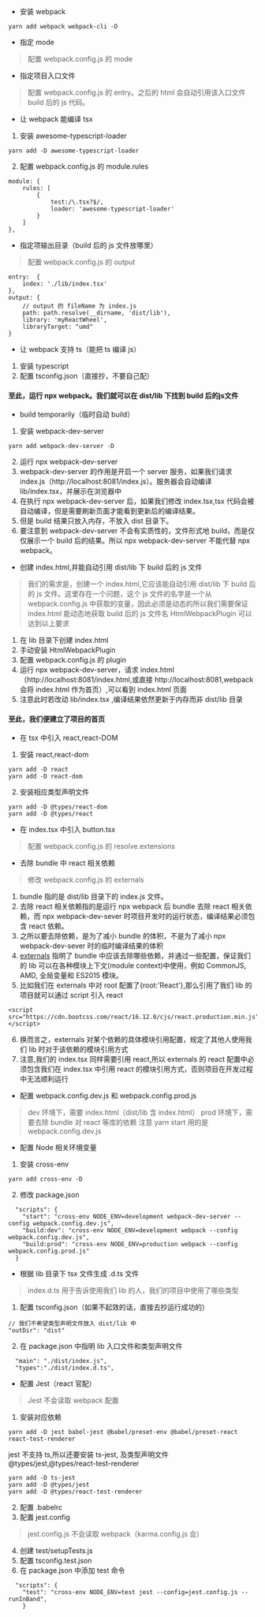 * 安装 webpack
```
yarn add webpack webpack-cli -D
``` 
* 指定 mode
> 配置 webpack.config.js 的 mode

* 指定项目入口文件
> 配置 webpack.config.js 的 entry。之后的 html 会自动引用该入口文件 build 后的 js 代码。

* 让 webpack 能编译 tsx
1. 安装 awesome-typescript-loader
```
yarn add -D awesome-typescript-loader
```
2. 配置 webpack.config.js 的 module.rules
```
module: {
    rules: [
        {
            test:/\.tsx?$/,
            loader: 'awesome-typescript-loader'
        }
    ]
},
```

* 指定项输出目录（build 后的 js 文件放哪里）
> 配置 webpack.config.js 的 output
```
entry:  {
    index: './lib/index.tsx'
},
output: {
    // output 的 fileName 为 index.js
    path: path.resolve(__dirname, 'dist/lib'),
    library: 'myReactWheel',
    libraryTarget: "umd"
}
```

* 让 webpack 支持 ts（能把 ts 编译 js）
1. 安装 typescript
2. 配置 tsconfig.json（直接抄，不要自己配）

#### 至此，运行 npx webpack。我们就可以在 dist/lib 下找到 build 后的js文件

* build temporarily（临时自动 build）
1. 安装 webpack-dev-server
```
yarn add webpack-dev-server -D 
```
2. 运行 npx webpack-dev-server
3. webpack-dev-server 的作用是开启一个 server 服务，如果我们请求 index.js（http://localhost:8081/index.js）。服务器会自动编译 lib/index.tsx，并展示在浏览器中
4. 在执行 npx webpack-dev-server 后，如果我们修改 index.tsx,tsx 代码会被自动编译，但是需要刷新页面才能看到更新后的编译结果。
5. 但是 build 结果只放入内存，不放入 dist 目录下。
6. 要注意到 webpack-dev-server 不会有实质性的，文件形式地 build，而是仅仅展示一个 build 后的结果。所以 npx webpack-dev-server 不能代替 npx webpack。

* 创建 index.html,并能自动引用 dist/lib 下 build 后的 js 文件
> 我们的需求是，创建一个 index.html,它应该能自动引用 dist/lib 下 build 后的 js 文件。这里存在一个问题，这个 js 文件的名字是一个从 webpack.config.js 中获取的变量，因此必须是动态的所以我们需要保证 index.html 能动态地获取 build 后的 js 文件名
> HtmlWebpackPlugin 可以达到以上要求
1. 在 lib 目录下创建 index.html
2. 手动安装 HtmlWebpackPlugin
3. 配置 webpack.config.js 的 plugin
4. 运行 npx webpack-dev-server，请求 index.html（http://localhost:8081/index.html,或直接 http://localhost:8081,webpack 会将 index.html 作为首页）,可以看到 index.html 页面
5. 注意此时若改动 lib/index.tsx ,编译结果依然更新于内存而非 dist/lib 目录

#### 至此，我们便建立了项目的首页

* 在 tsx 中引入 react,react-DOM
1. 安装 react,react-dom
```
yarn add -D react
yarn add -D react-dom
```
2. 安装相应类型声明文件
```
yarn add -D @types/react-dom
yarn add -D @types/react
```

* 在 index.tsx 中引入 button.tsx
> 配置 webpack.config.js 的 resolve.extensions

* 去除 bundle 中 react 相关依赖
> 修改 webpack.config.js 的 externals
1. bundle 指的是 dist/lib 目录下的 index.js 文件。
2. 去除 react 相关依赖指的是运行 npx webpack 后 bundle 去除 react 相关依赖，而 npx webpack-dev-sever 时项目开发时的运行状态，编译结果必须包含 react 依赖。
3. 之所以要去除依赖，是为了减小 bundle 的体积，不是为了减小 npx webpack-dev-sever 时的临时编译结果的体积
4. [externals](https://webpack.docschina.org/configuration/externals/) 指明了 bundle 中应该去除哪些依赖，并通过一些配置，保证我们的 lib 可以在各种模块上下文(module context)中使用，例如 CommonJS, AMD, 全局变量和 ES2015 模块。 
5. 比如我们在 externals 中对 root 配置了{root:'React'},那么引用了我们 lib 的项目就可以通过 script 引入 react
```
<script src="https://cdn.bootcss.com/react/16.12.0/cjs/react.production.min.js"></script>
```
6. 换而言之，externals 对某个依赖的具体模块引用配置，规定了其他人使用我们 lib 时对于该依赖的模块引用方式
7. 注意,我们的 index.tsx 同样需要引用 react,所以 externals 的 react 配置中必须包含我们在 index.tsx 中引用 react 的模块引用方式，否则项目在开发过程中无法顺利运行

* 配置 webpack.config.dev.js 和 webpack.config.prod.js
> dev 环境下，需要 index.html（dist/lib 含 index.html）
> prod 环境下，需要去除 bundle 对 react 等库的依赖
注意 yarn start 用的是 webpack.config.dev.js

* 配置 Node 相关环境变量
1. 安装 cross-env
```
yarn add cross-env -D
```
2. 修改 package.json
```
  "scripts": {
    "start": "cross-env NODE_ENV=development webpack-dev-server --config webpack.config.dev.js",
    "build:dev": "cross-env NODE_ENV=development webpack --config webpack.config.dev.js",
    "build:prod": "cross-env NODE_ENV=production webpack --config webpack.config.prod.js"
  }
```

* 根据 lib 目录下 tsx 文件生成 .d.ts 文件
> index.d.ts 用于告诉使用我们 lib 的人，我们的项目中使用了哪些类型
1. 配置 tsconfig.json（如果不起效的话，直接去抄运行成功的）
```
// 我们不希望类型声明文件放入 dist/lib 中 
"outDir": "dist"
```
2. 在 package.json 中指明 lib 入口文件和类型声明文件
```
  "main": "./dist/index.js",
  "types":"./dist/index.d.ts", 
```

* 配置 Jest（react 官配）
> Jest 不会读取 webpack 配置
1. 安装对应依赖
```
yarn add -D jest babel-jest @babel/preset-env @babel/preset-react react-test-renderer
```
jest 不支持 ts,所以还要安装 ts-jest, 及类型声明文件 @types/jest,@types/react-test-renderer
```
yarn add -D ts-jest
yarn add -D @types/jest
yarn add -D @types/react-test-renderer
```
2. 配置 .babelrc
3. 配置 jest.config
> jest.config.js 不会读取 webpack（karma.config.js 会）
4. 创建 test/setupTests.js
5. 配置 tsconfig.test.json
6. 在 package.json 中添加 test 命令
```
  "scripts": {
    "test": "cross-env NODE_ENV=test jest --config=jest.config.js --runInBand",
    }
```

